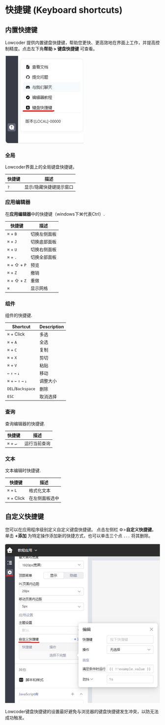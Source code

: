 # 快捷键 (Keyboard shortcuts)

## 内置快捷键

Lowcoder 提供内置键盘快捷键，帮助您更快、更高效地在界面上工作，并提高控制精度。点击左下角**帮助 > 键盘快捷键** 可查看。

![](./assets/keyboard-shortcuts-1.png)

### 全局

Lowcoder界面上的全局键盘快捷键。

| 快捷键 | 描述                    |
| ------ | ----------------------- |
| `?`    | 显示/隐藏快捷键提示窗口 |

### 应用编辑器

在**应用编辑器**中的快捷键（windows下⌘代表Ctrl）.

| 快捷键        | 描述         |
| ------------- | ------------ |
| `⌘` + `B`     | 切换左侧面板 |
| `⌘` + `J`     | 切换底部面板 |
| `⌘` + `U`     | 切换右侧面板 |
| `⌘` + `.`     | 切换全部面板 |
| `⌘` + ⇧ + `P` | 预览         |
| `⌘` + `Z`     | 撤销         |
| `⌘` + ⇧ + `Z` | 重做         |
| `⌘`           | 显示网格     |

### 组件

组件的快捷键.

| Shortcut              | Description |
| --------------------- | ----------- |
| `⌘` + Click           | 多选        |
| `⌘` + `A`             | 全选        |
| `⌘` + `C`             | 复制        |
| `⌘` + `X`             | 剪切        |
| `⌘` + `V`             | 粘贴        |
| `←` `↑` `→` `↓`       | 移动        |
| `⌘` + `←` `↑` `→` `↓` | 调整大小    |
| `DEL`/`Backspace`     | 删除        |
| `ESC`                 | 取消选择    |

### 查询

查询编辑器的快捷键.

| 快捷键    | 描述         |
| --------- | ------------ |
| `⌘` + `↵` | 运行当前查询 |

### 文本

文本编辑时快捷键.

| 快捷键      | 描述           |
| ----------- | -------------- |
| `⌘` + `L`   | 格式化文本     |
| `⌘` + Click | 在左侧面板选中 |

## 自定义快捷键

您可以在应用程序级别定义自定义键盘快捷键。 点击左侧栏 ⚙️>**自定义快捷键**。单击 **+添加** 为特定操作添加新的快捷方式，也可以单击三个点 `...` 将其删除。

![](./assets/keyboard-shortcuts-2.png)

Lowcoder键盘快捷键的设置最好避免与浏览器的键盘快捷键发生冲突，以防无法成功触发。
